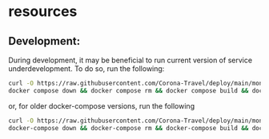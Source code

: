 resources
=========

Development:
------------

During development, it may be beneficial to run current version of service underdevelopment.
To do so, run the following:
```sh
curl -O https://raw.githubusercontent.com/Corona-Travel/deploy/main/mongo-init.js
docker compose down && docker compose rm && docker compose build && docker compose up --build --force-recreate -d && docker compose logs -f
```
or, for older docker-compose versions, run the following
```sh
curl -O https://raw.githubusercontent.com/Corona-Travel/deploy/main/mongo-init.js
docker-compose down && docker-compose rm && docker-compose build && docker-compose up --build --force-recreate -d && docker-compose logs -f
```

